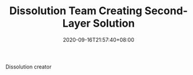 ﻿---
title: "Dissolution Team Creating Second-Layer Solution"
date: 2020-09-16T21:57:40+08:00
lastmod: 2020-09-16T16:45:40+08:00
draft: false
authors: ["Stewart"]
description: "Dissolution creator"
featuredImage: "dissolution-team-creating-second-layer-solution.png"
tags: ["Strategy Games","Play to Earn"]
categories: ["news"]
news: ["Strategy Games"]
weight: 
lightgallery: true
pinned: false
recommend: false
recommend1: false
---

Dissolution creator

<!--more-->


